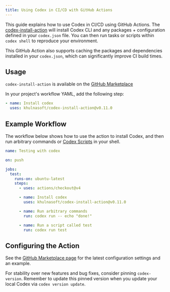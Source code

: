 ```yaml
---
title: Using Codex in CI/CD with GitHub Actions
---
```


This guide explains how to use Codex in CI/CD using GitHub Actions. The [codex-install-action](https://github.com/marketplace/actions/codex-installer) will install Codex CLI and any packages + configuration defined in your `codex.json` file. You can then run tasks or scripts within `codex shell` to reproduce your environment.

This GitHub Action also supports caching the packages and dependencies installed in your `codex.json`, which can significantly improve CI build times. 

## Usage

`codex-install-action` is available on the [GitHub Marketplace](https://github.com/marketplace/actions/codex-installer) 

In your project's workflow YAML, add the following step: 

```yaml
- name: Install codex
  uses: khulnasoft/codex-install-action@v0.11.0
```

## Example Workflow

The workflow below shows how to use the action to install Codex, and then run arbitrary commands or [Codex Scripts](../guides/scripts.md) in your shell.

```yaml
name: Testing with codex

on: push

jobs:
  test:
    runs-on: ubuntu-latest
    steps:
      - uses: actions/checkout@v4

      - name: Install codex
        uses: khulnasoft/codex-install-action@v0.11.0

      - name: Run arbitrary commands
        run: codex run -- echo "done!"

      - name: Run a script called test
        run: codex run test
```

## Configuring the Action

See the [GitHub Marketplace page](https://github.com/marketplace/actions/codex-installer) for the latest configuration settings and an example.

For stability over new features and bug fixes, consider pinning `codex-version`. Remember to update this pinned version when you update your local Codex via `codex version update`.
